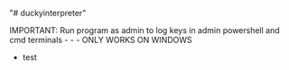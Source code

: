 "# duckyinterpreter" 

IMPORTANT: Run program as admin to log keys in admin powershell and cmd terminals - - - ONLY WORKS ON WINDOWS
* test
